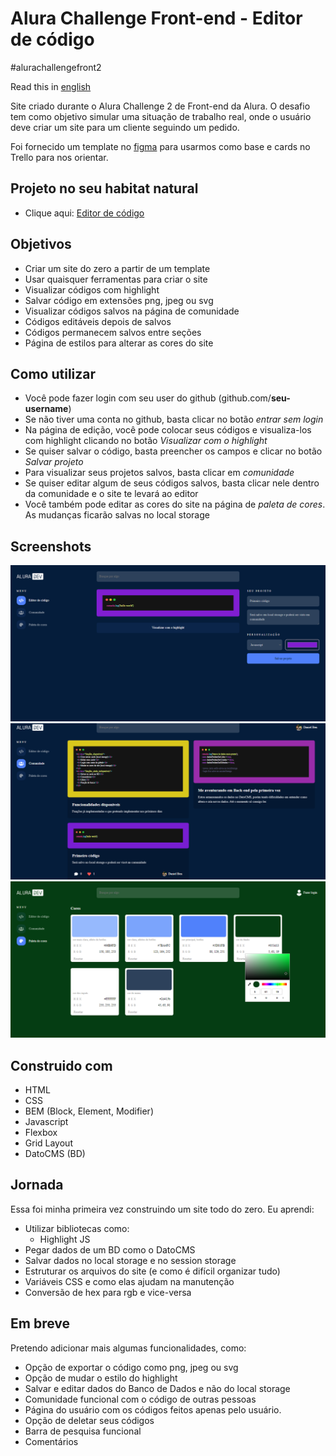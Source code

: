 # Alura Challenge Front-end - Editor de código

#alurachallengefront2

Read this in [english](./README.en.md)

Site criado durante o Alura Challenge 2 de Front-end da Alura. O desafio tem como objetivo simular uma situação de trabalho real, onde o usuário deve criar um site para um cliente seguindo um pedido. 

Foi fornecido um template no [figma](https://www.figma.com/file/Ve4hpTfmMa7yAFneoGtGKD/Alura-Challenge---Edição-Front-end?node-id=207%3A1446) para usarmos como base e cards no Trello para nos orientar.

## Projeto no seu habitat natural
- Clique aqui: [Editor de código](https://daniel-ben.github.io/alura-challenge-2/)

## Objetivos

- Criar um site do zero a partir de um template
- Usar quaisquer ferramentas para criar o site
- Visualizar códigos com highlight
- Salvar código em extensões png, jpeg ou svg
- Visualizar códigos salvos na página de comunidade
- Códigos editáveis depois de salvos
- Códigos permanecem salvos entre seções 
- Página de estilos para alterar as cores do site


## Como utilizar
- Você pode fazer login com seu user do github (github.com/**seu-username**)
- Se não tiver uma conta no github, basta clicar no botão *entrar sem login*
- Na página de edição, você pode colocar seus códigos e visualiza-los com highlight clicando no botão *Visualizar com o highlight*
- Se quiser salvar o código, basta preencher os campos e clicar no botão *Salvar projeto*
- Para visualizar seus projetos salvos, basta clicar em *comunidade*
- Se quiser editar algum de seus códigos salvos, basta clicar nele dentro da comunidade e o site te levará ao editor
- Você também pode editar as cores do site na página de *paleta de cores*. As mudanças ficarão salvas no local storage

## Screenshots
![](./app/assets/img/editor-screen.png)
![](./app/assets/img/comunidade-screen.png)
![](./app/assets/img/style_guide-screen.png)

## Construido com 
- HTML
- CSS
- BEM (Block, Element, Modifier)
- Javascript
- Flexbox 
- Grid Layout
- DatoCMS (BD)

## Jornada

Essa foi minha primeira vez construindo um site todo do zero. Eu aprendi:
- Utilizar bibliotecas como:
  - Highlight JS
- Pegar dados de um BD como o DatoCMS
- Salvar dados no local storage e no session storage
- Estruturar os arquivos do site (e como é difícil organizar tudo)
- Variáveis CSS e como elas ajudam na manutenção
- Conversão de hex para rgb e vice-versa

## Em breve
Pretendo adicionar mais algumas funcionalidades, como:
- Opção de exportar o código como png, jpeg ou svg
- Opção de mudar o estilo do highlight
- Salvar e editar dados do Banco de Dados e não do local storage
- Comunidade funcional com o código de outras pessoas
- Página do usuário com os códigos feitos apenas pelo usuário.
- Opção de deletar seus códigos
- Barra de pesquisa funcional
- Comentários